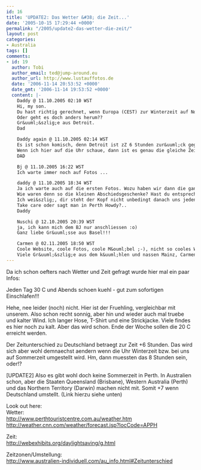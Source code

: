 ```yaml
---
id: 16
title: 'UPDATE2: Das Wetter &#38; die Zeit...'
date: '2005-10-15 17:29:44 +0000'
permalink: "/2005/update2-das-wetter-die-zeit/"
layout: post
categories:
- Australia
tags: []
comments:
- id: 19
  author: Tobi
  author_email: ted@jump-around.eu
  author_url: http://www.lustauffotos.de
  date: '2006-11-14 20:53:52 +0000'
  date_gmt: '2006-11-14 19:53:52 +0000'
  content: |-
    Daddy @ 11.10.2005 02:10 WST
    Hi, my son.
    Du hast richtig gerechnet, wenn Europa (CEST) zur Winterzeit auf Normalzeit ein Stunde zur&uuml;ck geht und Australien zur Sommerzeit eine Stunde vor stellt.....
    Oder geht es doch anders herum??
    Gr&uuml;&szlig;e aus Detroit.
    Dad

    Daddy again @ 11.10.2005 02:14 WST
    Es ist schon komisch, denn Detroit ist zZ 6 Stunden zur&uuml;ck gegen&uuml;ber CEST, also 12 im Vergleich zu Perth.
    Wenn ich hier auf die Uhr schaue, dann ist es genau die gleiche Zeit, unterschieden nur durch am (und folgender Tag) und pm.
    DAD

    Bj @ 11.10.2005 16:22 WST
    Ich warte immer noch auf Fotos ...

    daddy @ 11.10.2005 18:34 WST
    Ja ich warte auch auf die ersten Fotos. Wozu haben wir dann die ganze Aktion mit der Kamera denn gemacht??? Will mal sehen ob in Down Under alles auf dem Kopf steht! Nur zu ....
    Wie waren denn so die kleinen Abschiedsgeschenke? Hast du entsprechende Kurzweil auf dem Flug gehabt?
    Ich wei&szlig;, dir steht der Kopf nicht unbedingt danach uns jeden Tag einen ellenlangen Bericht zu schicken, aber trotzdem..
    Take care oder sagt man in Perth Howdy?..
    Daddy

    Nuschi @ 12.10.2005 20:39 WST
    ja, ich kann mich dem BJ nur anschliessen :o)
    Ganz liebe Gr&uuml;sse aus Basel!!!

    Carmen @ 02.11.2005 18:50 WST
    Coole Website, coole Fotos, coole M&ouml;bel ;-), nicht so cooles Wetter - na, man kann nicht alles haben! Gibt&acute;s in Downunder eigentlich Adventskalender? Tut man da dann Sonnencremepr&ouml;bchen und Miniventilatoren rein???
    Viele Gr&uuml;&szlig;e aus dem k&uuml;hlen und nassen Mainz, Carmen
---
```

Da ich schon oefters nach Wetter und Zeit gefragt wurde hier mal ein paar Infos:

Jeden Tag 30 C und Abends schoen kuehl - gut zum sofortigen Einschlafen!!!

Hehe, nee leider (noch) nicht. Hier ist der Fruehling, vergleichbar mit unserem. Also schon recht sonnig, aber hin und wieder auch mal truebe und kalter Wind. Ich langer Hose, T-Shirt und eine Strickjacke. Viele findes es hier noch zu kalt. Aber das wird schon. Ende der Woche sollen die 20 C erreicht werden.

Der Zeitunterschied zu Deutschland betraegt zur Zeit +6 Stunden. Das wird sich aber wohl demnaechst aendern wenn die Uhr Winterzeit bzw. bei uns auf Sommerzeit umgestellt wird. Hm, dann muessten das 8 Stunden sein, oder!?

[UPDATE2] Also es gibt wohl doch keine Sommerzeit in Perth. In Australien schon, aber die Staaten Queensland (Brisbane), Western Australia (Perth) und das Northern Territory (Darwin) machen nicht mit. Somit +7 wenn Deutschland umstellt. (Link hierzu siehe unten)

Look out here:  
Wetter:  
<http://www.perthtouristcentre.com.au/weather.htm>  
<http://weather.cnn.com/weather/forecast.jsp?locCode=APPH>

Zeit:  
<http://webexhibits.org/daylightsaving/g.html>

Zeitzonen/Umstellung:  
<http://www.australien-individuell.com/au_info.html#Zeitunterschied>